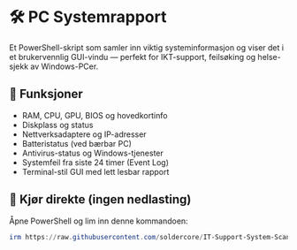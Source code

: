 # 🛠️ PC Systemrapport

Et PowerShell-skript som samler inn viktig systeminformasjon og viser det i et brukervennlig GUI-vindu — perfekt for IKT-support, feilsøking og helse-sjekk av Windows-PCer.

## 📌 Funksjoner

- RAM, CPU, GPU, BIOS og hovedkortinfo
- Diskplass og status
- Nettverksadaptere og IP-adresser
- Batteristatus (ved bærbar PC)
- Antivirus-status og Windows-tjenester
- Systemfeil fra siste 24 timer (Event Log)
- Terminal-stil GUI med lett lesbar rapport

## 🚀 Kjør direkte (ingen nedlasting)

Åpne PowerShell og lim inn denne kommandoen:

```powershell
irm https://raw.githubusercontent.com/soldercore/IT-Support-System-Scanner/main/main.ps1 | iex
